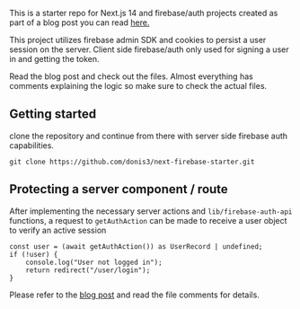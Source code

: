 This is a starter repo for Next.js 14 and firebase/auth projects created as part of a blog post you can read [here.](https://donis.dev/blog/post/next_firebase_auth)

This project utilizes firebase admin  SDK and cookies to persist a user session on the server. Client side firebase/auth only used for signing a user in and getting the token.

Read the blog post and check out the files. Almost everything has comments explaining the logic so make sure to check the actual files.

## Getting started

clone the repository and continue from there with server side firebase auth capabilities.

`git clone https://github.com/donis3/next-firebase-starter.git`

## Protecting a server component / route

After implementing the necessary server actions and `lib/firebase-auth-api` functions, a request to `getAuthAction` can be made to receive a user object to verify an active session

```tsx
const user = (await getAuthAction()) as UserRecord | undefined;
if (!user) {
    console.log("User not logged in");
    return redirect("/user/login");
}
```

Please refer to the [blog post](https://donis.dev/blog/post/next_firebase_auth) and read the file comments for details.